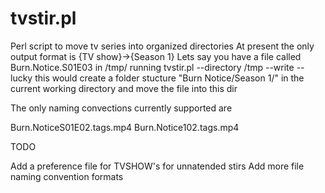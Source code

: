 tvstir.pl
=========

Perl script to move tv series into organized directories
At present the only output format is 
{TV show}->{Season 1}
Lets say you have a file called Burn.Notice.S01E03 in /tmp/
running tvstir.pl --directory /tmp --write --lucky
this would create a folder stucture "Burn Notice/Season 1/" in 
the current working directory and move the file into this dir

The only naming convections currently supported are

Burn.NoticeS01E02.tags.mp4
Burn.Notice102.tags.mp4

TODO

Add a preference file for TVSHOW's for unnatended stirs
Add more file naming convention formats 
